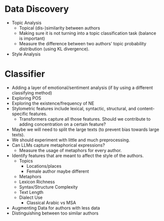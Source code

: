 # Data Discovery
- Topic Analysis
  - Topical (dis-)similarity between authors
  - Making sure it is not turning into a topic classification task (balance is important)
  - Measure the difference between two authors' topic probability distribution (using KL divergence).
- Style Analysis

# Classifier
- Adding a layer of emotional/sentiment analysis (if by using a different classifying method)
- Exploring POS
- Exploring the existence/frequency of NE
- Stylometric features include lexical, syntactic, structural, and content-specific features.
  - Transformers capture all those features. Should we contribute to adding concentration on a certain feature?
- Maybe we will need to split the large texts (to prevent bias towards large texts).
- We should experiment with little and much preprocessing.
- Can LLMs capture metaphorical expressions?
  - Measure the usage of metaphors for every author.
- Identify features that are meant to affect the style of the authors.
  - Topics
    - Locations/places
    - Female author maybe different
  - Metaphors
  - Lexicon Richness
  - Syntax/Structure Complexity
  - Text Length
  - Dialect Use
    - Classical Arabic vs MSA
- Augmenting Data for authors with less data
- Distinguishing between too similar authors
